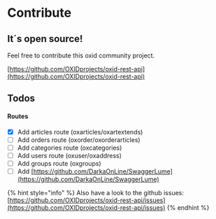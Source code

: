 # Contribute

## It´s open source!

Feel free to contribute this oxid community project.

[https://github.com/OXIDprojects/oxid-rest-api](https://github.com/OXIDprojects/oxid-rest-api)

## Todos

#### Routes

* [x] Add articles route \(oxarticles/oxartextends\)
* [ ] Add orders route \(oxorder/oxorderarticles\)
* [ ] Add categories route \(oxcategories\)
* [ ] Add users route \(oxuser/oxaddress\)
* [ ] Add groups route \(oxgroups\)
* [ ] Add [https://github.com/DarkaOnLine/SwaggerLume](https://github.com/DarkaOnLine/SwaggerLume)

{% hint style="info" %}
Also have a look to the github issues: [https://github.com/OXIDprojects/oxid-rest-api/issues](https://github.com/OXIDprojects/oxid-rest-api/issues)
{% endhint %}



